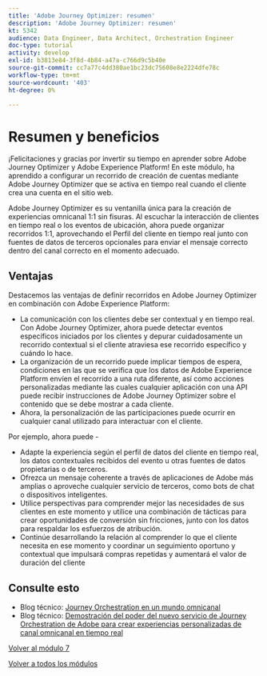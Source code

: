 ```yaml
---
title: 'Adobe Journey Optimizer: resumen'
description: 'Adobe Journey Optimizer: resumen'
kt: 5342
audience: Data Engineer, Data Architect, Orchestration Engineer
doc-type: tutorial
activity: develop
exl-id: b3813e84-3f8d-4b84-a47a-c766d9c5b40e
source-git-commit: cc7a77c4dd380ae1bc23dc75608e8e2224dfe78c
workflow-type: tm+mt
source-wordcount: '403'
ht-degree: 0%

---
```


# Resumen y beneficios

¡Felicitaciones y gracias por invertir su tiempo en aprender sobre Adobe Journey Optimizer y Adobe Experience Platform!
En este módulo, ha aprendido a configurar un recorrido de creación de cuentas mediante Adobe Journey Optimizer que se activa en tiempo real cuando el cliente crea una cuenta en el sitio web.

Adobe Journey Optimizer es su ventanilla única para la creación de experiencias omnicanal 1:1 sin fisuras. Al escuchar la interacción de clientes en tiempo real o los eventos de ubicación, ahora puede organizar recorridos 1:1, aprovechando el Perfil del cliente en tiempo real junto con fuentes de datos de terceros opcionales para enviar el mensaje correcto dentro del canal correcto en el momento adecuado.

## Ventajas

Destacemos las ventajas de definir recorridos en Adobe Journey Optimizer en combinación con Adobe Experience Platform:

- La comunicación con los clientes debe ser contextual y en tiempo real. Con Adobe Journey Optimizer, ahora puede detectar eventos específicos iniciados por los clientes y depurar cuidadosamente un recorrido contextual si el cliente atraviesa ese recorrido específico y cuándo lo hace.
- La organización de un recorrido puede implicar tiempos de espera, condiciones en las que se verifica que los datos de Adobe Experience Platform envíen el recorrido a una ruta diferente, así como acciones personalizadas mediante las cuales cualquier aplicación con una API puede recibir instrucciones de Adobe Journey Optimizer sobre el contenido que se debe mostrar a cada cliente.
- Ahora, la personalización de las participaciones puede ocurrir en cualquier canal utilizado para interactuar con el cliente.

Por ejemplo, ahora puede -

- Adapte la experiencia según el perfil de datos del cliente en tiempo real, los datos contextuales recibidos del evento u otras fuentes de datos propietarias o de terceros.
- Ofrezca un mensaje coherente a través de aplicaciones de Adobe más amplias o aproveche cualquier servicio de terceros, como bots de chat o dispositivos inteligentes.
- Utilice perspectivas para comprender mejor las necesidades de sus clientes en este momento y utilice una combinación de tácticas para crear oportunidades de conversión sin fricciones, junto con los datos para respaldar los esfuerzos de atribución.
- Continúe desarrollando la relación al comprender lo que el cliente necesita en ese momento y coordinar un seguimiento oportuno y contextual que impulsará compras repetidas y aumentará el valor de duración del cliente

## Consulte esto

- Blog técnico: [Journey Orchestration en un mundo omnicanal](https://medium.com/adobetech/journey-orchestration-in-an-omnichannel-world-3a2d32d556d9)
- Blog técnico: [Demostración del poder del nuevo servicio de Journey Orchestration de Adobe para crear experiencias personalizadas de canal omnicanal en tiempo real](https://medium.com/adobetech/demonstrating-the-power-of-adobes-new-journey-orchestration-service-to-build-personalized-aa60d88cd34)

[Volver al módulo 7](./journey-orchestration-create-account.md)

[Volver a todos los módulos](../../overview.md)
